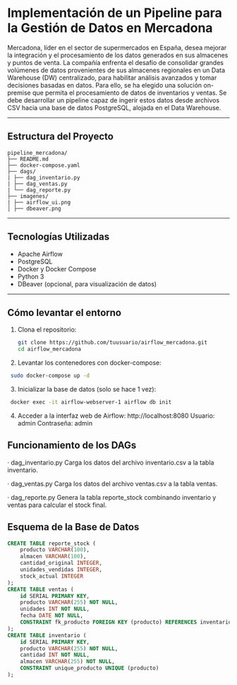 # Implementación de un Pipeline para la Gestión de Datos en Mercadona
Mercadona, líder en el sector de supermercados en España, desea mejorar la integración y el procesamiento de los datos generados en sus almacenes y puntos de venta. La compañía enfrenta el desafío de consolidar grandes volúmenes de datos provenientes de sus almacenes regionales en un Data Warehouse (DW) centralizado, para habilitar análisis avanzados y tomar decisiones basadas en datos.
Para ello, se ha elegido una solución on-premise que permita el procesamiento de datos de inventarios y ventas. Se debe desarrollar un pipeline capaz de ingerir estos datos desde archivos CSV hacia una base de datos PostgreSQL, alojada en el Data Warehouse.

---

## Estructura del Proyecto
```
pipeline_mercadona/
├── README.md 
├── docker-compose.yaml
├── dags/
| ├── dag_inventario.py
| ├── dag_ventas.py
| └── dag_reporte.py
├── imagenes/
| ├── airflow_ui.png 
│ ├── dbeaver.png
```
---

## Tecnologías Utilizadas

- Apache Airflow
- PostgreSQL
- Docker y Docker Compose
- Python 3
- DBeaver (opcional, para visualización de datos)

---

## Cómo levantar el entorno

1. Clona el repositorio:
   ```bash
   git clone https://github.com/tuusuario/airflow_mercadona.git
   cd airflow_mercadona
    ```
2. Levantar los contenedores con docker-compose:
  ```bash
   sudo docker-compose up -d
  ```
3. Inicializar la base de datos (solo se hace 1 vez):
  ```bash
   docker exec -it airflow-webserver-1 airflow db init
  ```
4. Acceder a la interfaz web de Airflow:
   http://localhost:8080
    Usuario: admin
    Contraseña: admin

## Funcionamiento de los DAGs
· dag_inventario.py
  Carga los datos del archivo inventario.csv a la tabla inventario.

· dag_ventas.py
  Carga los datos del archivo ventas.csv a la tabla ventas.

· dag_reporte.py
  Genera la tabla reporte_stock combinando inventario y ventas para calcular el stock final.
## Esquema de la Base de Datos
```sql
CREATE TABLE reporte_stock (
    producto VARCHAR(100),
    almacen VARCHAR(100),
    cantidad_original INTEGER,
    unidades_vendidas INTEGER,
    stock_actual INTEGER
);
CREATE TABLE ventas (
    id SERIAL PRIMARY KEY,
    producto VARCHAR(255) NOT NULL,
    unidades INT NOT NULL,
    fecha DATE NOT NULL,
    CONSTRAINT fk_producto FOREIGN KEY (producto) REFERENCES inventario(producto)
);
CREATE TABLE inventario (
    id SERIAL PRIMARY KEY,
    producto VARCHAR(255) NOT NULL,
    cantidad INT NOT NULL,
    almacen VARCHAR(255) NOT NULL,
    CONSTRAINT unique_producto UNIQUE (producto)
);
```

